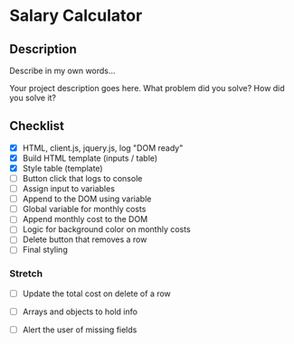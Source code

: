 # Salary Calculator


## Description

Describe in my own words...

Your project description goes here. What problem did you solve? How did you solve it?

## Checklist

- [x] HTML, client.js, jquery.js, log "DOM ready"
- [x] Build HTML template (inputs / table)
- [x] Style table (template)
- [ ] Button click that logs to console
- [ ] Assign input to variables
- [ ] Append to the DOM using variable
- [ ] Global variable for monthly costs
- [ ] Append monthly cost to the DOM
- [ ] Logic for background color on monthly costs
- [ ] Delete button that removes a row
- [ ] Final styling

### Stretch
- [ ] Update the total cost on delete of a row
- [ ] Arrays and objects to hold info
- [ ] Alert the user of missing fields 

